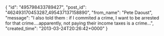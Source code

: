  {
   "id": "495798433789427",
   "post_id": "462493170453287_495437137158890",
   "from_name": "Pete Daoust",
   "message": "I also told them : if I commited a crime, I want to be arrested for that crime....apparently, not paying their income taxes is a crime...",
   "created_time": "2013-03-24T20:26:42+0000"
 }
